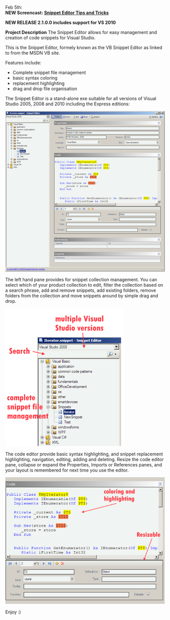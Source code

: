 Feb 5th:  
**NEW Screencast: [Snippet Editor Tips and Tricks](http://billmccarthy.com/Projects/Snippet_Editor/screencast.html)**

**NEW RELEASE 2.1.0.0 includes support for VS 2010**

**Project Description**
The Snippet Editor allows for easy management and creation of code snippets for Visual Studio.

This is the Snippet Editor, formely known as the VB Snippet Editor as linked to from the MSDN VB site.


Features include:
* Complete snippet file management
* basic syntax coloring
* replacement highlighting 
* drag and drop file organisation

The Snippet Editor is a stand-alone exe suitable for all versions
of Visual Studio 2005, 2008 and 2010 including the Express editions:


![](Home_snippet_editor.png)



The left hand pane provides for snippet collection management. 
You can select which of your product collection to edit, filter the 
collection based on a search phrase, add and remove snippets, 
add existing folders, remove folders from the collection and 
move snippets around by simple drag and drop.


![](Home_snippet_navigation.png)



The code editor provide basic syntax highlighting, and snippet 
replacement highlighting, navigation, editing, adding and deleting.
Resize the code editor pane, collapse or expand the Properties, 
Imports or References panes, and your layout is remembered for
next time you use the editor.



![](Home_snippet_code.png)



Enjoy :)

